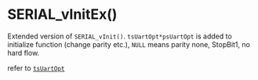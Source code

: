 # SERIAL_vInitEx()

Extended version of `SERIAL_vInit()`. `tsUartOpt*psUartOpt` is added to initialize function (change parity etc.), `NULL` means parity none, StopBit1, no hard flow.

refer to [`tsUartOpt`](tsuartopt.md) 

